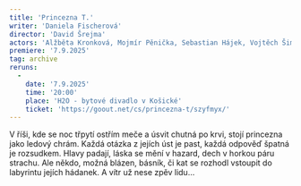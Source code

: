 ```yaml
---
title: 'Princezna T.'
writer: 'Daniela Fischerová'
director: 'David Šrejma'
actors: 'Alžběta Kronková, Mojmír Pěnička, Sebastian Hájek, Vojtěch Šimek, Mia Homečková, Rozálie Košařová, Natálie Kalista, Maxmilián Materna'
premiere: '7.9.2025'
tag: archive
reruns:
  -  
    date: '7.9.2025'
    time: '20:00'
    place: 'H2O - bytové divadlo v Košické'
    ticket: 'https://goout.net/cs/princezna-t/szyfmyx/'
---
```


V říši, kde se noc třpytí ostřím meče a úsvit chutná po krvi, stojí princezna jako ledový chrám. Každá otázka z jejích úst je past, každá odpověď špatná je rozsudkem. Hlavy padají, láska se mění v hazard, dech v horkou páru strachu. Ale někdo, možná blázen, básník, či kat se rozhodl vstoupit do labyrintu jejích hádanek. A vítr už nese zpěv lidu…
